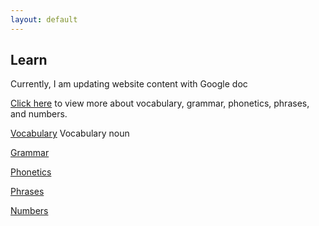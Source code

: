 ```yaml
---
layout: default
---
```


## Learn

Currently, I am updating website content with Google doc

[Click here](https://docs.google.com/document/d/1BcOmJqwpVIEUAWOo6bFRhYWlBmWawgc6Nx0hwpPvYM4/edit?usp=sharing) to view more about vocabulary, grammar, phonetics, phrases, and numbers.

[Vocabulary](/v/vocabulary)
    Vocabulary noun

[Grammar](/v/grammar)

[Phonetics](/v/phonetics)

[Phrases](/v/phrases)

[Numbers](/v/numbers)

